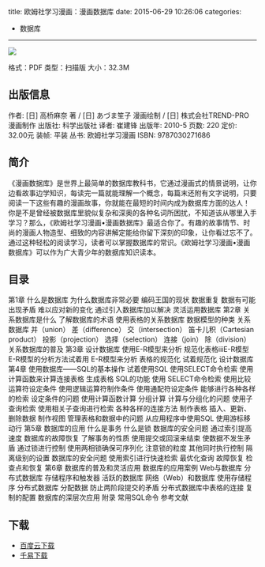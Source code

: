 title: 欧姆社学习漫画：漫画数据库
date: 2015-06-29 10:26:06
categories:
  - 数据库
---

![](http://img3.douban.com/lpic/s4649991.jpg)

格式：PDF
类型：扫描版
大小：32.3M

<!--more-->

## 出版信息 ##

作者: [日] 高桥麻奈 著 / [日] あづま笙子 漫画绘制 / [日] 株式会社TREND-PRO 漫画制作 
出版社: 科学出版社
译者: 崔建锋 
出版年: 2010-5
页数: 220
定价: 32.00元
装帧: 平装
丛书: 欧姆社学习漫画
ISBN: 9787030271686

## 简介 ##

《漫画数据库》是世界上最简单的数据库教科书，它通过漫画式的情景说明，让你边看故事边学知识，每读完一篇就能理解一个概念，每篇末还附有文字说明，只要阅读一下这些有趣的漫画故事，你就能在最短的时间内成为数据库方面的达人！
你是不是曾经被数据库里貌似复杂和深奥的各种名词所困扰，不知道该从哪里入手学习？那么，《欧姆社学习漫画•漫画数据库》最适合你了。有趣的故事情节、时尚的漫画人物造型、细致的内容讲解定能给你留下深刻的印象，让你看过忘不了。通过这种轻松的阅读学习，读者可以掌握数据库的常识。《欧姆社学习漫画•漫画数据库》可以作为广大青少年的数据库知识读本。

## 目录 ##

第1章 什么是数据库
为什么数据库非常必要
编码王国的现状
数据重复
数据有可能出现矛盾
难以应对新的变化
通过引入数据库加以解决
灵活运用数据库
第2章 关系数据库是什么
了解数据库的术语
使用表格的关系数据库
数据模型的种类
关系数据库
并（union）
差（difference）
交（intersection）
笛卡儿积（Cartesian product）
投影（projection）
选择（selection）
连接（join）
除（division）
关系数据库的普及
第3章 设计数据库
使用E-R模型来分析
规范化表格iiiE-R模型
E-R模型的分析方法试着用
E-R模型来分析
表格的规范化
试着规范化
设计数据库
第4章 使用数据库——SQL的基本操作
试着使用SQL
使用SELECT命令检索
使用计算函数来计算连接表格
生成表格
SQL的功能
使用
SELECT命令检索
使用比较运算符设定条件
使用逻辑运算符制作条件
使用通配符设定条件
能够进行各种各样的检索
设定条件的问题
使用计算函数计算
分组计算
计算与分组化的问题
使用子查询检索
使用相关子查询进行检索
各种各样的连接方法
制作表格
插入、更新、删除数据
制作视图
管理表格和数据中的问题
从应用程序中使用SQL
使用游标移动行
第5章 数据库的应用
什么是事务
什么是锁
数据库的安全问题
通过索引提高速度
数据库的故障恢复
了解事务的性质
使用提交或回滚来结束
使数据不发生矛盾
通过锁进行控制
使用两相锁确保可序列化
注意锁的粒度
其他同时执行控制
隔离级别的设置
数据库的安全问题
使用索引进行快速检索
最优化查询
故障恢复
检查点和恢复
第6章 数据库的普及和灵活应用
数据库的应用案例
Web与数据库
分布式数据库
存储程序和触发器
活跃的数据库
网络（Web）和数据库
使用存储程序
分布式数据库
分配数据
防止两阶段提交的矛盾
分布式数据库中表格的连接
复制的配置
数据库的深层次应用
附录 常用SQL命令
参考文献

## 下载 ##

+ [百度云下载](http://pan.baidu.com/share/link?shareid=1496765522&uk=2804157017)
+ [千易下载](http://1000eb.com/1dw5f)